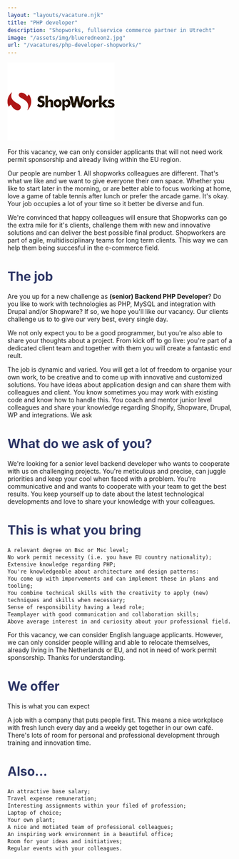 ```yaml
---
layout: "layouts/vacature.njk"
title: "PHP developer"
description: "Shopworks, fullservice commerce partner in Utrecht"
image: "/assets/img/blueredneon2.jpg"
url: "/vacatures/php-developer-shopworks/"
---
```


![Shopworks](/assets/img/logo/shopworks-logo.png "Shopworks PHP developer")

For this vacancy, we can only consider applicants that will not need work permit sponsorship and already living within the EU region. 

Our people are number 1. All shopworks colleagues are different. That's what we like and we want to give everyone their own space. Whether you like to start later in the morning, or are better able to focus working at home, love a game of table tennis after lunch or prefer the arcade game. It's okay. Your job occupies a lot of your time so it better be diverse and fun.

We're convinced that happy colleagues will ensure that Shopworks can go the extra mile for it's clients, challenge them with new and innovative solutions and can deliver the best possible final product. Shopworkers are part of agile, multidisciplinary teams for long term clients. This way we can help them being succesful in the e-commerce field.

# <span style="color:#2d3666;">The job

Are you up for a new challenge as __(senior) Backend PHP Developer__? Do you like to work with technologies as PHP, MySQL and integration with Drupal and/or Shopware? If so, we hope you'll like our vacancy. Our clients challenge us to to give our very best, every single day.

We not only expect you to be a good programmer, but you're also able to share your thoughts about a project. From kick off to go live: you're part of a dedicated client team and together with them you will create a fantastic end reult.

The job is dynamic and varied. You will get a lot of freedom to organise your own work, to be creative and to come up with innovative and customized solutions. You have ideas about application design and can share them with colleagues and client. You know sometimes you may work with existing code and know how to handle this. You coach and mentor junior level colleagues and share your knowledge regarding Shopify, Shopware, Drupal, WP and integrations.
We ask

# <span style="color:#2d3666;">What do we ask of you?

We're looking for a senior level backend developer who wants to cooperate with us on challenging projects. You're meticulous and precise, can juggle priorities and keep your cool when faced with a problem. You're communicative and and wants to cooperate with your team to get the best results. You keep yourself up to date about the latest technological developments and love to share your knowledge with your colleagues.

# <span style="color:#2d3666;">This is what you bring

    A relevant degree on Bsc or Msc level;
    No work permit necessity (i.e. you have EU country nationality);
    Extensive knowledge regarding PHP;
    You're knowledgeable about architecture and design patterns:
    You come up with imporvements and can implement these in plans and tooling;
    You combine technical skills with the creativity to apply (new) techniques and skills when necessary;
    Sense of responsibility having a lead role;
    Teamplayer with good communication and collaboration skills;
    Above average interest in and curiosity about your professional field.

For this vacancy, we can consider English language applicants. However, we can only consider people willing and able to relocate themselves, already living in The Netherlands or EU, and not in need of work permit sponsorship. Thanks for understanding.

# <span style="color:#2d3666;">We offer

This is what you can expect

A job with a company that puts people first. This means a nice workplace with fresh lunch every day and a weekly get together in our own café. There's lots of room for personal and professional development through training and innovation time.

# <span style="color:#2d3666;">Also...

    An attractive base salary;
    Travel expense remuneration;
    Interesting assignments within your filed of profession;
    Laptop of choice;
    Your own plant;
    A nice and motiated team of professional colleagues;
    An inspiring work environment in a beautiful office;
    Room for your ideas and initiatives;
    Regular events with your colleagues.